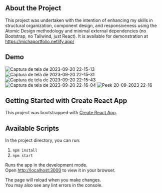 ## About the Project

This project was undertaken with the intention of enhancing my skills in structural organization, component design, and responsiveness using the Atomic Design methodology and minimal external dependencies (no Bootstrap, no Tailwind, just React).
It is available for demonstration at https://michaportfolio.netlify.app/

## Demo

![Captura de tela de 2023-09-20 22-15-13](https://github.com/michaloumen/portfolio/assets/73248516/22f14e6a-a30f-4a8d-bb9a-d80db4acff54)
![Captura de tela de 2023-09-20 22-15-31](https://github.com/michaloumen/portfolio/assets/73248516/10643ec3-9ef6-4bcc-b9b4-9a33e75c732e)
![Captura de tela de 2023-09-20 22-15-43](https://github.com/michaloumen/portfolio/assets/73248516/e55b3ced-546a-4f47-9a30-2da4bb5a4058)
![Captura de tela de 2023-09-20 22-16-04](https://github.com/michaloumen/portfolio/assets/73248516/2a11c0f3-0ea2-49df-800f-df35dbd2c082)
![Peek 20-09-2023 22-16](https://github.com/michaloumen/portfolio/assets/73248516/b60faf1e-5729-4d64-8494-050124344dea)


## Getting Started with Create React App

This project was bootstrapped with [Create React App](https://github.com/facebook/create-react-app).

## Available Scripts

In the project directory, you can run:

1. `npm install`
2. `npm start`

Runs the app in the development mode.\
Open [http://localhost:3000](http://localhost:3000) to view it in your browser.

The page will reload when you make changes.\
You may also see any lint errors in the console.



